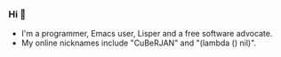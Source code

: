 ### Hi 👋

* I'm a programmer, Emacs user, Lisper and a free software advocate.
* My online nicknames include "CuBeRJAN" and "(lambda () nil)".

<!--
**CuBeRJAN/CuBeRJAN** is a ✨ _special_ ✨ repository because its `README.md` (this file) appears on your GitHub profile.

Here are some ideas to get you started:

- 🔭 I’m currently working on ...
- 🌱 I’m currently learning ...
- 👯 I’m looking to collaborate on ...
- 🤔 I’m looking for help with ...
- 💬 Ask me about ...
- 📫 How to reach me: ...
- 😄 Pronouns: ...
- ⚡ Fun fact: ...
-->
